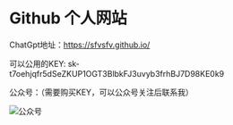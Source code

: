 # Github 个人网站

ChatGpt地址：https://sfvsfv.github.io/

可以公用的KEY:   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

公众号：（需要购买KEY，可以公众号关注后联系我）

![公众号](https://user-images.githubusercontent.com/62045791/224259546-d0bec9c4-12da-461e-aa1b-2336bb000ac9.jpg)
